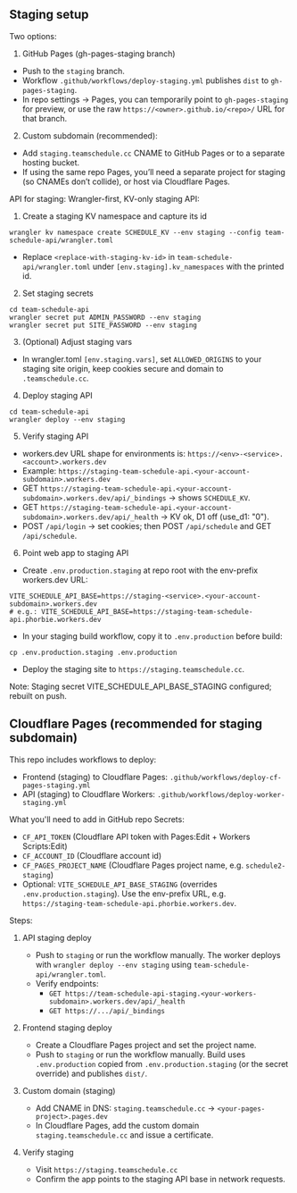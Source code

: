 ## Staging setup

Two options:

1) GitHub Pages (gh-pages-staging branch)
- Push to the `staging` branch.
- Workflow `.github/workflows/deploy-staging.yml` publishes `dist` to `gh-pages-staging`.
- In repo settings → Pages, you can temporarily point to `gh-pages-staging` for preview, or use the raw `https://<owner>.github.io/<repo>/` URL for that branch.

2) Custom subdomain (recommended):
- Add `staging.teamschedule.cc` CNAME to GitHub Pages or to a separate hosting bucket.
- If using the same repo Pages, you’ll need a separate project for staging (so CNAMEs don’t collide), or host via Cloudflare Pages.

API for staging:
Wrangler-first, KV-only staging API:

1) Create a staging KV namespace and capture its id
```
wrangler kv namespace create SCHEDULE_KV --env staging --config team-schedule-api/wrangler.toml
```
- Replace `<replace-with-staging-kv-id>` in `team-schedule-api/wrangler.toml` under `[env.staging].kv_namespaces` with the printed id.

2) Set staging secrets
```
cd team-schedule-api
wrangler secret put ADMIN_PASSWORD --env staging
wrangler secret put SITE_PASSWORD --env staging
```

3) (Optional) Adjust staging vars
- In wrangler.toml `[env.staging.vars]`, set `ALLOWED_ORIGINS` to your staging site origin, keep cookies secure and domain to `.teamschedule.cc`.

4) Deploy staging API
```
cd team-schedule-api
wrangler deploy --env staging
```

5) Verify staging API
- workers.dev URL shape for environments is: `https://<env>-<service>.<account>.workers.dev`
- Example: `https://staging-team-schedule-api.<your-account-subdomain>.workers.dev`
- GET `https://staging-team-schedule-api.<your-account-subdomain>.workers.dev/api/_bindings` → shows `SCHEDULE_KV`.
- GET `https://staging-team-schedule-api.<your-account-subdomain>.workers.dev/api/_health` → KV ok, D1 off (use_d1: "0").
- POST `/api/login` → set cookies; then POST `/api/schedule` and GET `/api/schedule`.

6) Point web app to staging API
- Create `.env.production.staging` at repo root with the env-prefix workers.dev URL:
```
VITE_SCHEDULE_API_BASE=https://staging-<service>.<your-account-subdomain>.workers.dev
# e.g.: VITE_SCHEDULE_API_BASE=https://staging-team-schedule-api.phorbie.workers.dev
```
- In your staging build workflow, copy it to `.env.production` before build:
```
cp .env.production.staging .env.production
```
- Deploy the staging site to `https://staging.teamschedule.cc`.

Note: Staging secret VITE_SCHEDULE_API_BASE_STAGING configured; rebuilt on push.

## Cloudflare Pages (recommended for staging subdomain)

This repo includes workflows to deploy:
- Frontend (staging) to Cloudflare Pages: `.github/workflows/deploy-cf-pages-staging.yml`
- API (staging) to Cloudflare Workers: `.github/workflows/deploy-worker-staging.yml`

What you'll need to add in GitHub repo Secrets:
- `CF_API_TOKEN` (Cloudflare API token with Pages:Edit + Workers Scripts:Edit)
- `CF_ACCOUNT_ID` (Cloudflare account id)
- `CF_PAGES_PROJECT_NAME` (Cloudflare Pages project name, e.g. `schedule2-staging`)
- Optional: `VITE_SCHEDULE_API_BASE_STAGING` (overrides `.env.production.staging`). Use the env-prefix URL, e.g. `https://staging-team-schedule-api.phorbie.workers.dev`.

Steps:
1) API staging deploy
	- Push to `staging` or run the workflow manually. The worker deploys with `wrangler deploy --env staging` using `team-schedule-api/wrangler.toml`.
	- Verify endpoints:
	  - `GET https://team-schedule-api-staging.<your-workers-subdomain>.workers.dev/api/_health`
	  - `GET https://.../api/_bindings`

2) Frontend staging deploy
	- Create a Cloudflare Pages project and set the project name.
	- Push to `staging` or run the workflow manually. Build uses `.env.production` copied from `.env.production.staging` (or the secret override) and publishes `dist/`.

3) Custom domain (staging)
	- Add CNAME in DNS: `staging.teamschedule.cc` → `<your-pages-project>.pages.dev`
	- In Cloudflare Pages, add the custom domain `staging.teamschedule.cc` and issue a certificate.

4) Verify staging
	- Visit `https://staging.teamschedule.cc`
	- Confirm the app points to the staging API base in network requests.
